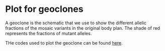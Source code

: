 # Plot for geoclones

A geoclone is the schematic that we use to show the different allelic fractions of the mosaic variants in the original body plan. The shade of red represents the fractions of mutant alleles.

THe codes used to plot the geoclone can be found [here](https://github.com/shishenyxx/Human_DRG_SG/blob/main/Analysis/geoclone/geoclone.r).
